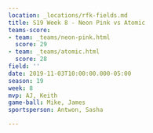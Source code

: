 ```yaml
---
location: _locations/rfk-fields.md
title: S19 Week 8 - Neon Pink vs Atomic
teams-score:
- team: _teams/neon-pink.html
  score: 29
- team: _teams/atomic.html
  score: 28
field: ''
date: 2019-11-03T10:00:00.000-05:00
season: 19
week: 8
mvp: AJ, Keith
game-ball: Mike, James
sportsperson: Antwon, Sasha

---
```


